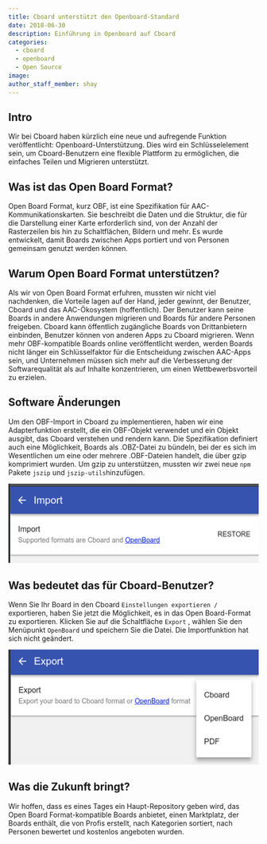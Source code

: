 ```yaml
---
title: Cboard unterstützt den Openboard-Standard
date: 2018-06-30
description: Einführung in Openboard auf Cboard
categories:
  - cboard
  - openboard
  - Open Source
image:
author_staff_member: shay
---
```

## Intro

Wir bei Cboard haben kürzlich eine neue und aufregende Funktion veröffentlicht: Openboard-Unterstützung. Dies wird ein Schlüsselelement sein, um Cboard-Benutzern eine flexible Plattform zu ermöglichen, die einfaches Teilen und Migrieren unterstützt.

## Was ist das Open Board Format?

Open Board Format, kurz OBF, ist eine Spezifikation für AAC-Kommunikationskarten. Sie beschreibt die Daten und die Struktur, die für die Darstellung einer Karte erforderlich sind, von der Anzahl der Rasterzeilen bis hin zu Schaltflächen, Bildern und mehr. Es wurde entwickelt, damit Boards zwischen Apps portiert und von Personen gemeinsam genutzt werden können.

## Warum Open Board Format unterstützen?

Als wir von Open Board Format erfuhren, mussten wir nicht viel nachdenken, die Vorteile lagen auf der Hand, jeder gewinnt, der Benutzer, Cboard und das AAC-Ökosystem (hoffentlich). Der Benutzer kann seine Boards in andere Anwendungen migrieren und Boards für andere Personen freigeben. Cboard kann öffentlich zugängliche Boards von Drittanbietern einbinden, Benutzer können von anderen Apps zu Cboard migrieren. Wenn mehr OBF-kompatible Boards online veröffentlicht werden, werden Boards nicht länger ein Schlüsselfaktor für die Entscheidung zwischen AAC-Apps sein, und Unternehmen müssen sich mehr auf die Verbesserung der Softwarequalität als auf Inhalte konzentrieren, um einen Wettbewerbsvorteil zu erzielen.

## Software Änderungen

Um den OBF-Import in Cboard zu implementieren, haben wir eine Adapterfunktion erstellt, die ein OBF-Objekt verwendet und ein Objekt ausgibt, das Cboard verstehen und rendern kann. Die Spezifikation definiert auch eine Möglichkeit, Boards als .OBZ-Datei zu bündeln, bei der es sich im Wesentlichen um eine oder mehrere .OBF-Dateien handelt, die über gzip komprimiert wurden. Um gzip zu unterstützen, mussten wir zwei neue `npm` Pakete `jszip` und `jszip-utils`hinzufügen.

![Cboard](/images/app/import.png)

## Was bedeutet das für Cboard-Benutzer?

Wenn Sie Ihr Board in den Cboard `Einstellungen exportieren /` exportieren, haben Sie jetzt die Möglichkeit, es in das Open Board-Format zu exportieren. Klicken Sie auf die Schaltfläche `Export` , wählen Sie den Menüpunkt `OpenBoard` und speichern Sie die Datei. Die Importfunktion hat sich nicht geändert.

![Cboard](/images/app/export.png)

## Was die Zukunft bringt?

Wir hoffen, dass es eines Tages ein Haupt-Repository geben wird, das Open Board Format-kompatible Boards anbietet, einen Marktplatz, der Boards enthält, die von Profis erstellt, nach Kategorien sortiert, nach Personen bewertet und kostenlos angeboten wurden.
